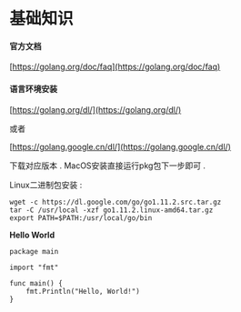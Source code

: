 # 基础知识

#### 官方文档

[https://golang.org/doc/faq](https://golang.org/doc/faq)

#### 语言环境安装

[https://golang.org/dl/](https://golang.org/dl/)

或者

[https://golang.google.cn/dl/](https://golang.google.cn/dl/)

下载对应版本 . MacOS安装直接运行pkg包下一步即可 .

Linux二进制包安装 :

```
wget -c https://dl.google.com/go/go1.11.2.src.tar.gz
tar -C /usr/local -xzf go1.11.2.linux-amd64.tar.gz
export PATH=$PATH:/usr/local/go/bin
```

**Hello World**

```
package main

import "fmt"

func main() {
    fmt.Println("Hello, World!")
}
```



